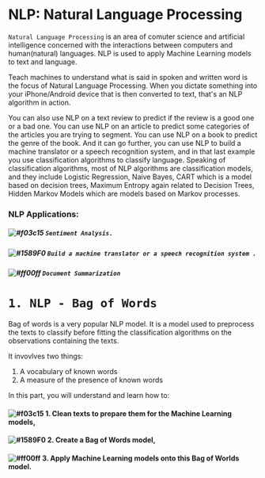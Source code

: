 # NLP: Natural Language Processing

`Natural Language Processing` is an area of comuter science and artificial intelligence concerned with the interactions between computers and human(natural) languages. NLP is used to apply Machine Learning models to text and language.

Teach machines to understand what is said in spoken and written word is the focus of Natural Language Processing. When you dictate something into your iPhone/Android device that is then converted to text, that's an NLP algorithm in action.

You can also use NLP on a text review to predict if the review is a good one or a bad one. You can use NLP on an article to predict some categories of the articles you are trying to segment. You can use NLP on a book to predict the genre of the book. And it can go further, you can use NLP to build a machine translator or a speech recognition system, and in that last example you use classification algorithms to classify language. Speaking of classification algorithms, most of NLP algorithms are classification models, and they include Logistic Regression, Naive Bayes, CART which is a model based on decision trees, Maximum Entropy again related to Decision Trees, Hidden Markov Models which are models based on Markov processes.

### NLP Applications:

##### ![#f03c15](https://placehold.it/15/f03c15/000000?text=+) `Sentiment Analysis.`
##### ![#1589F0](https://placehold.it/15/1589F0/000000?text=+) `Build a machine translator or a speech recognition system .`
##### ![#ff00ff](https://placehold.it/15/ff00ff/000000?text=+) `Document Summarization`

# `1. NLP - Bag of Words`

Bag of words is a very popular NLP model. It is a model used to preprocess the texts to classify before fitting the classification algorithms on the observations containing the texts.

It invovlves two things:

1. A vocabulary of known words
2. A measure of the presence of known words

In this part, you will understand and learn how to:

#### ![#f03c15](https://placehold.it/15/0099ff/000000?text=+) 1. Clean texts to prepare them for the Machine Learning models,
#### ![#1589F0](https://placehold.it/15/009900/000000?text=+) 2. Create a Bag of Words model,
#### ![#ff00ff](https://placehold.it/15/cc0066/000000?text=+) 3. Apply Machine Learning models onto this Bag of Worlds model.


<!--
<p align="center">
   Figure 1: Binary
</p>

<p align="center">
  <img height="300" width="400" src="https://github.com/XinYangSAU/CSCI1101-Intro-to-Computing/blob/master/Images/binary.jpg" alt="Binary"/>
</p>
-->

